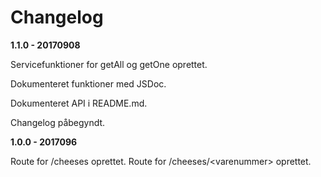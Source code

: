# Changelog

**1.1.0 - 20170908**

Servicefunktioner for getAll og getOne oprettet.

Dokumenteret funktioner med JSDoc.

Dokumenteret API i README.md.

Changelog påbegyndt.

**1.0.0 - 2017096**

Route for /cheeses oprettet.
Route for /cheeses/\<varenummer> oprettet.